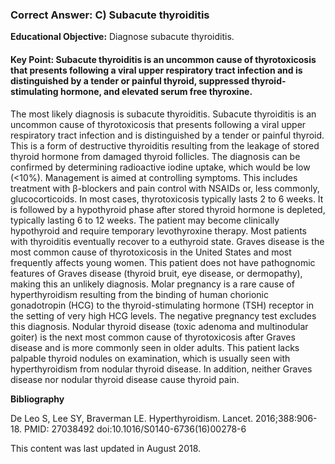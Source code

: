
### Correct Answer: C) Subacute thyroiditis 

**Educational Objective:** Diagnose subacute thyroiditis.

#### **Key Point:** Subacute thyroiditis is an uncommon cause of thyrotoxicosis that presents following a viral upper respiratory tract infection and is distinguished by a tender or painful thyroid, suppressed thyroid-stimulating hormone, and elevated serum free thyroxine.

The most likely diagnosis is subacute thyroiditis. Subacute thyroiditis is an uncommon cause of thyrotoxicosis that presents following a viral upper respiratory tract infection and is distinguished by a tender or painful thyroid. This is a form of destructive thyroiditis resulting from the leakage of stored thyroid hormone from damaged thyroid follicles. The diagnosis can be confirmed by determining radioactive iodine uptake, which would be low (<10%). Management is aimed at controlling symptoms. This includes treatment with β-blockers and pain control with NSAIDs or, less commonly, glucocorticoids. In most cases, thyrotoxicosis typically lasts 2 to 6 weeks. It is followed by a hypothyroid phase after stored thyroid hormone is depleted, typically lasting 6 to 12 weeks. The patient may become clinically hypothyroid and require temporary levothyroxine therapy. Most patients with thyroiditis eventually recover to a euthyroid state.
Graves disease is the most common cause of thyrotoxicosis in the United States and most frequently affects young women. This patient does not have pathognomic features of Graves disease (thyroid bruit, eye disease, or dermopathy), making this an unlikely diagnosis.
Molar pregnancy is a rare cause of hyperthyroidism resulting from the binding of human chorionic gonadotropin (HCG) to the thyroid-stimulating hormone (TSH) receptor in the setting of very high HCG levels. The negative pregnancy test excludes this diagnosis.
Nodular thyroid disease (toxic adenoma and multinodular goiter) is the next most common cause of thyrotoxicosis after Graves disease and is more commonly seen in older adults. This patient lacks palpable thyroid nodules on examination, which is usually seen with hyperthyroidism from nodular thyroid disease. In addition, neither Graves disease nor nodular thyroid disease cause thyroid pain.

**Bibliography**

De Leo S, Lee SY, Braverman LE. Hyperthyroidism. Lancet. 2016;388:906-18. PMID: 27038492 doi:10.1016/S0140-6736(16)00278-6

This content was last updated in August 2018.